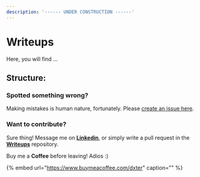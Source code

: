 ```yaml
---
description: '------ UNDER CONSTRUCTION ------'
---
```


# Writeups

Here, you will find ...

## Structure:

### Spotted something wrong?

Making mistakes is human nature, fortunately. Please [create an issue here](https://github.com/dexter-11/Linux-For-Pentesters/issues).

### Want to contribute?

Sure thing! Message me on [**Linkedin**](https://www.linkedin.com/in/pandey-saket/), or simply write a pull request in the [**Writeups**](https://github.com/dexter-11/Writeups) repository.

Buy me a **Coffee** before leaving! Adios :\)

{% embed url="https://www.buymeacoffee.com/dxter" caption="" %}

